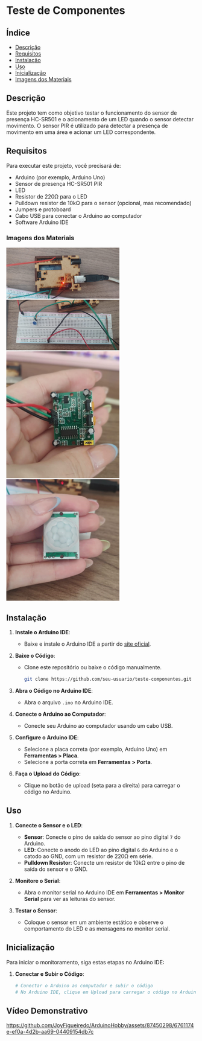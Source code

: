 ﻿# Teste de Componentes

## Índice
- [Descrição](#descrição)
- [Requisitos](#requisitos)
- [Instalação](#instalação)
- [Uso](#uso)
- [Inicialização](#inicialização)
- [Imagens dos Materiais](#imagens-dos-materiais)

## Descrição

Este projeto tem como objetivo testar o funcionamento do sensor de presença HC-SR501 e o acionamento de um LED quando o sensor detectar movimento. O sensor PIR é utilizado para detectar a presença de movimento em uma área e acionar um LED correspondente.

## Requisitos

Para executar este projeto, você precisará de:

- Arduino (por exemplo, Arduino Uno)
- Sensor de presença HC-SR501 PIR
- LED
- Resistor de 220Ω para o LED
- Pulldown resistor de 10kΩ para o sensor (opcional, mas recomendado)
- Jumpers e protoboard
- Cabo USB para conectar o Arduino ao computador
- Software Arduino IDE

### Imagens dos Materiais

<img src="imagensEvideos/Arduino.jpg" alt="Arduino Uno" width="300">
<img src="imagensEvideos/Led.jpg" alt="Led Azul" width="300">
<img src="imagensEvideos/sensor1.jpg" alt="Costas do Sensor de presença" width="300">
<img src="imagensEvideos/sensor2.jpg" alt="Frente do Sensor de presença" width="300">

## Instalação

1. **Instale o Arduino IDE**:
   - Baixe e instale o Arduino IDE a partir do [site oficial](https://www.arduino.cc/en/software).

2. **Baixe o Código**:
   - Clone este repositório ou baixe o código manualmente.
     ```bash
     git clone https://github.com/seu-usuario/teste-componentes.git
     ```

3. **Abra o Código no Arduino IDE**:
   - Abra o arquivo `.ino` no Arduino IDE.

4. **Conecte o Arduino ao Computador**:
   - Conecte seu Arduino ao computador usando um cabo USB.

5. **Configure o Arduino IDE**:
   - Selecione a placa correta (por exemplo, Arduino Uno) em **Ferramentas > Placa**.
   - Selecione a porta correta em **Ferramentas > Porta**.

6. **Faça o Upload do Código**:
   - Clique no botão de upload (seta para a direita) para carregar o código no Arduino.

## Uso

1. **Conecte o Sensor e o LED**:
   - **Sensor**: Conecte o pino de saída do sensor ao pino digital `7` do Arduino.
   - **LED**: Conecte o anodo do LED ao pino digital `6` do Arduino e o catodo ao GND, com um resistor de 220Ω em série.
   - **Pulldown Resistor**: Conecte um resistor de 10kΩ entre o pino de saída do sensor e o GND.

2. **Monitore o Serial**:
   - Abra o monitor serial no Arduino IDE em **Ferramentas > Monitor Serial** para ver as leituras do sensor.

3. **Testar o Sensor**:
   - Coloque o sensor em um ambiente estático e observe o comportamento do LED e as mensagens no monitor serial.

## Inicialização

Para iniciar o monitoramento, siga estas etapas no Arduino IDE:

1. **Conectar e Subir o Código**:
   ```bash
   # Conectar o Arduino ao computador e subir o código
   # No Arduino IDE, clique em Upload para carregar o código no Arduino.

## Vídeo Demonstrativo


https://github.com/JoyFigueiredo/ArduinoHobby/assets/87450298/6761174e-ef0a-4d2b-aa69-04409154db7c

